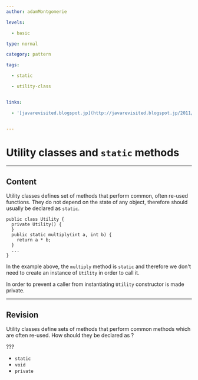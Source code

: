 ```yaml
---
author: adamMontgomerie

levels:

  - basic

type: normal

category: pattern

tags:

  - static

  - utility-class


links:

  - '[javarevisited.blogspot.jp](http://javarevisited.blogspot.jp/2011/11/static-keyword-method-variable-java.html){website}'


---
```


# Utility classes and `static` methods

---

## Content

Utility classes defines set of methods that perform common, often re-used functions. They do not depend on the state of any object, therefore should usually be declared as `static`.

```
public class Utility {
  private Utility() {
  }
  public static multiply(int a, int b) {
    return a * b;
  }
  ...
}
```

In the example above, the `multiply` method is `static` and therefore we don't need to create an instance of `Utility` in order to call it.

In order to prevent a caller from instantiating `Utility` constructor is made private.

---

## Revision

Utility classes define sets of methods that perform common methods which are often re-used. How should they be declared as ?

???

- `static`
- `void`
- `private`
